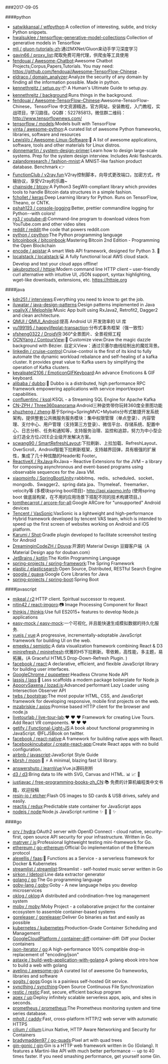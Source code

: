 ###2017-09-05

####python
* [satwikkansal / wtfpython](https://github.com/satwikkansal/wtfpython):A collection of interesting, subtle, and tricky Python snippets.
* [hwalsuklee / tensorflow-generative-model-collections](https://github.com/hwalsuklee/tensorflow-generative-model-collections):Collection of generative models in Tensorflow
* [mli / gluon-tutorials-zh](https://github.com/mli/gluon-tutorials-zh):通过MXNet/Gluon来动手学习深度学习
* [gavin66 / proxy_list](https://github.com/gavin66/proxy_list):爬取免费可用代理，供爬虫等工具使用
* [fendouai / Awesome-Chatbot](https://github.com/fendouai/Awesome-Chatbot):Awesome Chatbot Projects,Corpus,Papers,Tutorials. You may need: https://github.com/fendouai/Awesome-TensorFlow-Chinese .
* [eldraco / domain_analyzer](https://github.com/eldraco/domain_analyzer):Analyze the security of any domain by finding all the information possible. Made in python.
* [kennethreitz / setup.py](https://github.com/kennethreitz/setup.py):📦 A Human's Ultimate Guide to setup.py.
* [kennethreitz / background](https://github.com/kennethreitz/background):Runs things in the background.
* [fendouai / Awesome-TensorFlow-Chinese](https://github.com/fendouai/Awesome-TensorFlow-Chinese):Awesome-TensorFlow-Chinese，TensorFlow 中文资源精选，官方网站，安装教程，入门教程，实战项目，学习路径。QQ群：522785813，微信群二维码： http://www.tensorflownews.com/
* [tensorflow / models](https://github.com/tensorflow/models):Models built with TensorFlow
* [vinta / awesome-python](https://github.com/vinta/awesome-python):A curated list of awesome Python frameworks, libraries, software and resources
* [LewisVo / Awesome-Linux-Software](https://github.com/LewisVo/Awesome-Linux-Software):🐧 A list of awesome applications, software, tools and other materials for Linux distros.
* [donnemartin / system-design-primer](https://github.com/donnemartin/system-design-primer):Learn how to design large-scale systems. Prep for the system design interview. Includes Anki flashcards.
* [zalandoresearch / fashion-mnist](https://github.com/zalandoresearch/fashion-mnist):A MNIST-like fashion product database. Benchmark 👉
* [FunctionClub / v2ray.fun](https://github.com/FunctionClub/v2ray.fun):V2ray控制脚本，向导式更改端口，加密方式，传输协议，享受V2ray的乐趣~
* [chainside / btcpy](https://github.com/chainside/btcpy):A Python3 SegWit-compliant library which provides tools to handle Bitcoin data structures in a simple fashion.
* [fchollet / keras](https://github.com/fchollet/keras):Deep Learning library for Python. Runs on TensorFlow, Theano, or CNTK.
* [pshah123 / console-logging](https://github.com/pshah123/console-logging):Better, prettier commandline logging for Python--with colors!
* [rg3 / youtube-dl](https://github.com/rg3/youtube-dl):Command-line program to download videos from YouTube.com and other video sites
* [reddit / reddit](https://github.com/reddit/reddit):the code that powers reddit.com
* [python / cpython](https://github.com/python/cpython):The Python programming language
* [bitcoinbook / bitcoinbook](https://github.com/bitcoinbook/bitcoinbook):Mastering Bitcoin 2nd Edition - Programming the Open Blockchain
* [encode / apistar](https://github.com/encode/apistar):A smart Web API framework, designed for Python 3. 🌟
* [localstack / localstack](https://github.com/localstack/localstack):💻 A fully functional local AWS cloud stack. Develop and test your cloud apps offline!
* [jakubroztocil / httpie](https://github.com/jakubroztocil/httpie):Modern command line HTTP client – user-friendly curl alternative with intuitive UI, JSON support, syntax highlighting, wget-like downloads, extensions, etc. https://httpie.org

####java
* [kdn251 / interviews](https://github.com/kdn251/interviews):Everything you need to know to get the job.
* [iluwatar / java-design-patterns](https://github.com/iluwatar/java-design-patterns):Design patterns implemented in Java
* [vpaliyX / Melophile](https://github.com/vpaliyX/Melophile):Music App built using RxJava2, Retrofit2, Dagger2 and clean architecture.
* [QMUI / QMUI_Android](https://github.com/QMUI/QMUI_Android):提高 Android UI 开发效率的 UI 库
* [yu199195 / happylifeplat-transaction](https://github.com/yu199195/happylifeplat-transaction):分布式事务框架（强一致性）
* [sfsheng0322 / DroidVR](https://github.com/sfsheng0322/DroidVR):360°全景图片、全景视频工程
* [OCNYang / ContourView](https://github.com/OCNYang/ContourView):🦄 Customize view:Draw the magic dazzle background with Bézier. 自定义View：通过贝塞尔曲线绘制出的魔炫背景。
* [linkedin / cruise-control](https://github.com/linkedin/cruise-control):Cruise-control is the first of its kind to fully automate the dynamic workload rebalance and self-healing of a kafka cluster. It provides great value to Kafka users by simplifying the operation of Kafka clusters.
* [kevalpatel2106 / EmoticonGIFKeyboard](https://github.com/kevalpatel2106/EmoticonGIFKeyboard):An advance Emoticons & GIF keyboard.
* [alibaba / dubbo](https://github.com/alibaba/dubbo):📢 Dubbo is a distributed, high performance RPC framework empowering applications with service import/export capabilities.
* [confluentinc / ksql](https://github.com/confluentinc/ksql):KSQL - a Streaming SQL Engine for Apache Kafka
* [CN-ZPH / Three360panorama](https://github.com/CN-ZPH/Three360panorama):Android三种姿势带你玩转360度全景图功能
* [shuzheng / zheng](https://github.com/shuzheng/zheng):基于Spring+SpringMVC+Mybatis分布式敏捷开发系统架构，提供整套公共微服务服务模块：集中权限管理（单点登录）、内容管理、支付中心、用户管理（支持第三方登录）、微信平台、存储系统、配置中心、日志分析、任务和通知等，支持服务治理、监控和追踪，努力为中小型企业打造全方位J2EE企业级开发解决方案。
* [scwang90 / SmartRefreshLayout](https://github.com/scwang90/SmartRefreshLayout):下拉刷新、上拉加载、RefreshLayout、OverScroll，Android智能下拉刷新框架，支持越界回弹，具有极强的扩展性，集成了几十种炫酷的Header和 Footer。
* [ReactiveX / RxJava](https://github.com/ReactiveX/RxJava):RxJava – Reactive Extensions for the JVM – a library for composing asynchronous and event-based programs using observable sequences for the Java VM.
* [xiaomoinfo / SpringBootUnity](https://github.com/xiaomoinfo/SpringBootUnity):rabbitmq、redis、scheduled、socket、mongodb、Swagger2、spring data jpa、Thymeleaf、freemarker、velocity等 (多模块spring boot项目)- http://api.xiaomo.info (使用spring boot 做底层构架，在不用的应用场景下搭配不同的技术构建项目。)
* [tomthecarrot / arcore-for-all](https://github.com/tomthecarrot/arcore-for-all):Google ARCore for "unsupported" Android devices
* [Tencent / VasSonic](https://github.com/Tencent/VasSonic):VasSonic is a lightweight and high-performance Hybrid framework developed by tencent VAS team, which is intended to speed up the first screen of websites working on Android and iOS platform.
* [Karumi / Shot](https://github.com/Karumi/Shot):Gradle plugin developed to facilitate screenshot testing for Android
* [DreaminginCodeZH / Douya](https://github.com/DreaminginCodeZH/Douya):开源的 Material Design 豆瓣客户端（A Material Design app for douban.com）
* [JetBrains / kotlin](https://github.com/JetBrains/kotlin):The Kotlin Programming Language
* [spring-projects / spring-framework](https://github.com/spring-projects/spring-framework):The Spring Framework
* [elastic / elasticsearch](https://github.com/elastic/elasticsearch):Open Source, Distributed, RESTful Search Engine
* [google / guava](https://github.com/google/guava):Google Core Libraries for Java
* [spring-projects / spring-boot](https://github.com/spring-projects/spring-boot):Spring Boot

####javascript
* [mikeal / r2](https://github.com/mikeal/r2):HTTP client. Spiritual successor to request.
* [nitin42 / react-imgpro](https://github.com/nitin42/react-imgpro):📷 Image Processing Component for React
* [thinkjs / thinkjs](https://github.com/thinkjs/thinkjs):Use full ES2015+ features to develop Node.js applications
* [easy-mock / easy-mock](https://github.com/easy-mock/easy-mock):一个可视化, 并且能快速生成模拟数据的持久化服务.
* [vuejs / vue](https://github.com/vuejs/vue):A progressive, incrementally-adoptable JavaScript framework for building UI on the web.
* [emeeks / semiotic](https://github.com/emeeks/semiotic):A data visualization framework combining React & D3
* [minirefresh / minirefresh](https://github.com/minirefresh/minirefresh):优雅的H5下拉刷新。零依赖，高性能，多主题，易拓展。(A Graceful HTML5 Drop-Down-Refresh Plugin. )
* [facebook / react](https://github.com/facebook/react):A declarative, efficient, and flexible JavaScript library for building user interfaces.
* [GoogleChrome / puppeteer](https://github.com/GoogleChrome/puppeteer):Headless Chrome Node API
* [lassjs / lass](https://github.com/lassjs/lass):👧 Lass scaffolds a modern package boilerplate for Node.js
* [ApoorvSaxena / lozad.js](https://github.com/ApoorvSaxena/lozad.js):Advanced performant Lazy Loader using Intersection Observer API
* [twbs / bootstrap](https://github.com/twbs/bootstrap):The most popular HTML, CSS, and JavaScript framework for developing responsive, mobile first projects on the web.
* [mzabriskie / axios](https://github.com/mzabriskie/axios):Promise based HTTP client for the browser and node.js
* [livetourlab / live-tour-lab](https://github.com/livetourlab/live-tour-lab):❤️ ❤️ ❤️ Framework for creating Live Tours. Add React VR components. ❤️ ❤️ ❤️
* [getify / Functional-Light-JS](https://github.com/getify/Functional-Light-JS):A book about functional programming in JavaScript. @FLJSBook on twitter.
* [facebook / react-native](https://github.com/facebook/react-native):A framework for building native apps with React.
* [facebookincubator / create-react-app](https://github.com/facebookincubator/create-react-app):Create React apps with no build configuration.
* [airbnb / javascript](https://github.com/airbnb/javascript):JavaScript Style Guide
* [kbrsh / moon](https://github.com/kbrsh/moon):🌙 ⚡️ A minimal, blazing fast UI library.
* [answershuto / learnVue](https://github.com/answershuto/learnVue):Vue.js源码剖析
* [d3 / d3](https://github.com/d3/d3):Bring data to life with SVG, Canvas and HTML. 📊 📈 🎉
* [justjavac / free-programming-books-zh_CN](https://github.com/justjavac/free-programming-books-zh_CN):📚 免费的计算机编程类中文书籍，欢迎投稿
* [resin-io / etcher](https://github.com/resin-io/etcher):Flash OS images to SD cards & USB drives, safely and easily.
* [reactjs / redux](https://github.com/reactjs/redux):Predictable state container for JavaScript apps
* [nodejs / node](https://github.com/nodejs/node):Node.js JavaScript runtime ✨ 🐢 🚀 ✨

####go
* [ory / hydra](https://github.com/ory/hydra):OAuth2 server with OpenID Connect - cloud native, security-first, open source API security for your infrastructure. Written in Go.
* [matryer / is](https://github.com/matryer/is):Professional lightweight testing mini-framework for Go.
* [ethereum / go-ethereum](https://github.com/ethereum/go-ethereum):Official Go implementation of the Ethereum protocol
* [alexellis / faas](https://github.com/alexellis/faas):🐳 Functions as a Service - a serverless framework for Docker & Kubernetes
* [streamlist / streamlist](https://github.com/streamlist/streamlist):Streamlist - self-hosted music server written in Go
* [sirkon / ldetool](https://github.com/sirkon/ldetool):Line data extractor generator
* [golang / go](https://github.com/golang/go):The Go programming language
* [goby-lang / goby](https://github.com/goby-lang/goby):Goby - A new language helps you develop microservices
* [oklog / oklog](https://github.com/oklog/oklog):A distributed and coördination-free log management system
* [moby / moby](https://github.com/moby/moby):Moby Project - a collaborative project for the container ecosystem to assemble container-based systems
* [goreleaser / goreleaser](https://github.com/goreleaser/goreleaser):Deliver Go binaries as fast and easily as possible
* [kubernetes / kubernetes](https://github.com/kubernetes/kubernetes):Production-Grade Container Scheduling and Management
* [GoogleCloudPlatform / container-diff](https://github.com/GoogleCloudPlatform/container-diff):container-diff: Diff your Docker containers
* [json-iterator / go](https://github.com/json-iterator/go):A high-performance 100% compatible drop-in replacement of "encoding/json"
* [astaxie / build-web-application-with-golang](https://github.com/astaxie/build-web-application-with-golang):A golang ebook intro how to build a web with golang
* [avelino / awesome-go](https://github.com/avelino/awesome-go):A curated list of awesome Go frameworks, libraries and software
* [gogits / gogs](https://github.com/gogits/gogs):Gogs is a painless self-hosted Git service.
* [syncthing / syncthing](https://github.com/syncthing/syncthing):Open Source Continuous File Synchronization
* [restic / restic](https://github.com/restic/restic):Fast, secure, efficient backup program
* [apex / up](https://github.com/apex/up):Deploy infinitely scalable serverless apps, apis, and sites in seconds.
* [prometheus / prometheus](https://github.com/prometheus/prometheus):The Prometheus monitoring system and time series database.
* [mholt / caddy](https://github.com/mholt/caddy):Fast, cross-platform HTTP/2 web server with automatic HTTPS
* [cilium / cilium](https://github.com/cilium/cilium):Linux Native, HTTP Aware Networking and Security for Containers
* [bradymadden97 / go-quads](https://github.com/bradymadden97/go-quads):Pixel art with quad trees
* [gin-gonic / gin](https://github.com/gin-gonic/gin):Gin is a HTTP web framework written in Go (Golang). It features a Martini-like API with much better performance -- up to 40 times faster. If you need smashing performance, get yourself some Gin.
